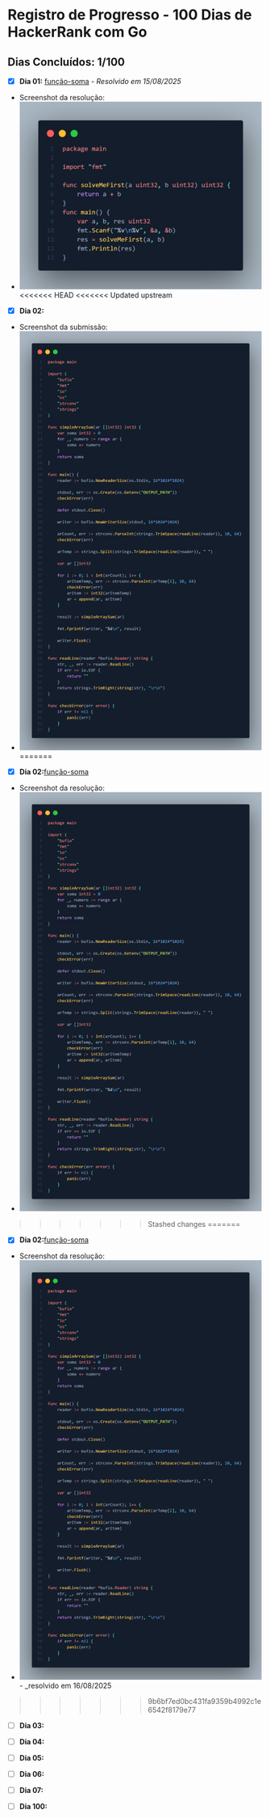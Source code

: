 # Registro de Progresso - 100 Dias de HackerRank com Go



## Dias Concluídos: 1/100

- [x] **Dia 01:** [função-soma](days/day01-função-soma/) - _Resolvido em 15/08/2025_
* Screenshot da resolução:
* ![Submissão do Dia 01 com sucesso](./assets/day01.png)
<<<<<<< HEAD
<<<<<<< Updated upstream
- [x] **Dia 02:**
* Screenshot da submissão:
* ![Submissão do Dia 01 com sucesso](./assets/day02.png)
=======
* [x] **Dia 02:**[função-soma](days/day02-simpleArraySum/)
* Screenshot da resolução:
* ![Submissão do Dia 02 com sucesso](./assets/day02.png)
>>>>>>> Stashed changes
=======
- [x] **Dia 02:**[função-soma](days/day02-simpleArraySum/)
* Screenshot da resolução:
* ![Submissão do Dia 01 com sucesso](./assets/day02.png) - _resolvido em 16/08/2025
>>>>>>> 9b6bf7ed0bc431fa9359b4992c1e6542f8179e77
- [ ] **Dia 03:**
- [ ] **Dia 04:**
- [ ] **Dia 05:**
- [ ] **Dia 06:**
- [ ] **Dia 07:**

- [ ] **Dia 100:**
